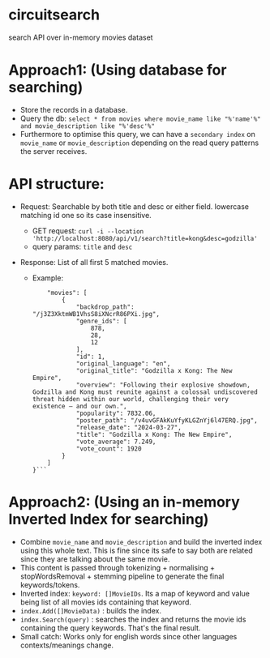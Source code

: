 # circuitsearch
search API over in-memory movies dataset


# Approach1: (Using database for searching)

* Store the records in a database. 
* Query the db: `select * from movies where movie_name like "%'name'%" and movie_description like "%'desc'%"`
* Furthermore to optimise this query, we can have a `secondary index` on `movie_name` or `movie_description` depending on the read query patterns the server receives.



# API structure:

* Request: Searchable by both title and desc or either field. lowercase matching id one so its case insensitive.
    * GET request: `curl -i --location 'http://localhost:8080/api/v1/search?title=kong&desc=godzilla'`
    * query params: `title` and `desc`

* Response: List of all first 5 matched movies.
    * Example:
        ```{
            "movies": [
                {
                    "backdrop_path": "/j3Z3XktmWB1VhsS8iXNcrR86PXi.jpg",
                    "genre_ids": [
                        878,
                        28,
                        12
                    ],
                    "id": 1,
                    "original_language": "en",
                    "original_title": "Godzilla x Kong: The New Empire",
                    "overview": "Following their explosive showdown, Godzilla and Kong must reunite against a colossal undiscovered threat hidden within our world, challenging their very existence – and our own.",
                    "popularity": 7832.06,
                    "poster_path": "/v4uvGFAkKuYfyKLGZnYj6l47ERQ.jpg",
                    "release_date": "2024-03-27",
                    "title": "Godzilla x Kong: The New Empire",
                    "vote_average": 7.249,
                    "vote_count": 1920
                }
            ]
        }```

# Approach2: (Using an in-memory Inverted Index for searching)

* Combine `movie_name` and `movie_description` and build the inverted index using this whole text. This is fine since its safe to say both are related since they are talking about the same movie.
* This content is passed through tokenizing + normalising + stopWordsRemoval + stemming pipeline to generate the final keywords/tokens.
* Inverted index: `keyword: []MovieIDs`. Its a map of keyword and value being list of all movies ids containing that keyword.
* `index.Add([]MovieData)` : builds the index. 
* `index.Search(query)` : searches the index and returns the movie ids containing the query keywords. That's the final result.
* Small catch: Works only for english words since other languages contexts/meanings change.


# 
